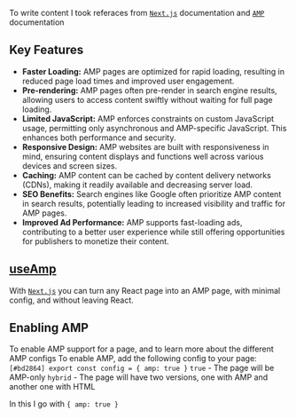 To write content I took referaces from [`Next.js`](https://nextjs.org/) documentation and [`AMP`](https://amp.dev/) documentation

## Key Features

- **Faster Loading:** AMP pages are optimized for rapid loading, resulting in reduced page load times and improved user engagement.
- **Pre-rendering:** AMP pages often pre-render in search engine results, allowing users to access content swiftly without waiting for full page loading.
- **Limited JavaScript:** AMP enforces constraints on custom JavaScript usage, permitting only asynchronous and AMP-specific JavaScript. This enhances both performance and security.
- **Responsive Design:** AMP websites are built with responsiveness in mind, ensuring content displays and functions well across various devices and screen sizes.
- **Caching:** AMP content can be cached by content delivery networks (CDNs), making it readily available and decreasing server load.
- **SEO Benefits:** Search engines like Google often prioritize AMP content in search results, potentially leading to increased visibility and traffic for AMP pages.
- **Improved Ad Performance:** AMP supports fast-loading ads, contributing to a better user experience while still offering opportunities for publishers to monetize their content.

## [useAmp](https://nextjs.org/docs/pages/api-reference/functions/use-amp)

With [`Next.js`](https://nextjs.org/) you can turn any React page into an AMP page, with minimal config, and without leaving React.

## Enabling AMP

To enable AMP support for a page, and to learn more about the different AMP configs
To enable AMP, add the following config to your page:
`[#bd2864] export const config = { amp: true }`
`true` - The page will be AMP-only
`hybrid` - The page will have two versions, one with AMP and another one with HTML

In this I go with `{ amp: true }`
